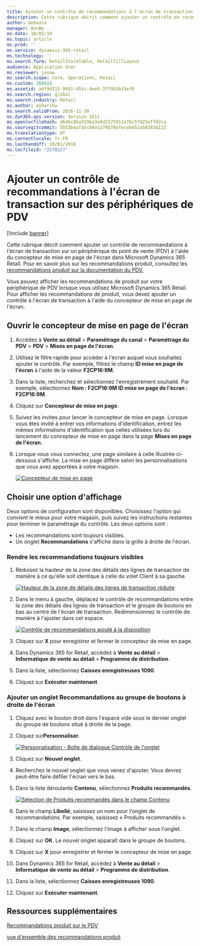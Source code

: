 ```yaml
---
title: Ajouter un contrôle de recommandations à l'écran de transaction sur des périphériques de PDV
description: Cette rubrique décrit comment ajouter un contrôle de recommandations à l'écran de transaction sur un périphérique de point de vente (PDV) à l'aide du concepteur de mise en page de l'écran dans Microsoft Dynamics 365 for Retail.
author: bebeale
manager: AnnBe
ms.date: 10/01/19
ms.topic: article
ms.prod: ''
ms.service: dynamics-365-retail
ms.technology: ''
ms.search.form: RetailStoreTable, RetailTillLayout
audience: Application User
ms.reviewer: josaw
ms.search.scope: Core, Operations, Retail
ms.custom: 260624
ms.assetid: a4f9d315-9951-451c-8ee6-37f9b3b15ef0
ms.search.region: global
ms.search.industry: Retail
ms.author: asharchw
ms.search.validFrom: 2016-11-30
ms.dyn365.ops.version: Version 1611
ms.openlocfilehash: d646c8ba559ba3e8d2175911e76c57d25eff02ca
ms.sourcegitcommit: 5b53bdafa5cb9a1279576bfece0452a50383b122
ms.translationtype: HT
ms.contentlocale: fr-FR
ms.lasthandoff: 10/01/2019
ms.locfileid: "2278127"
---
```

# <a name="add-a-recommendations-control-to-the-transaction-screen-on-pos-devices"></a>Ajouter un contrôle de recommandations à l'écran de transaction sur des périphériques de PDV

[!include [banner](includes/banner.md)]


Cette rubrique décrit comment ajouter un contrôle de recommandations à l'écran de transaction sur un périphérique de point de vente (PDV) à l'aide du concepteur de mise en page de l'écran dans Microsoft Dynamics 365 Retail. Pour en savoir plus sur les recommandations produit, consultez les [recommandations produit sur la documentation du PDV.](product.md)


Vous pouvez afficher les recommandations de produit sur votre périphérique de PDV lorsque vous utilisez Microsoft Dynamics 365 Retail. Pour afficher les recommandations de produit, vous devez ajouter un contrôle à l'écran de transaction à l'aide du concepteur de mise en page de l'écran. 

## <a name="open-layout-designer"></a>Ouvrir le concepteur de mise en page de l'écran

1. Accédez à **Vente au détail** &gt; **Paramétrage du canal** &gt; **Paramétrage du PDV** &gt; **PDV** &gt; **Mises en page de l'écran**.
2. Utilisez le filtre rapide pour accéder à l'écran auquel vous souhaitez ajouter le contrôle. Par exemple, filtrez le champ **ID mise en page de l'écran** à l'aide de la valeur **F2CP16:9M**.
3. Dans la liste, recherchez et sélectionnez l'enregistrement souhaité. Par exemple, sélectionnez **Nom : F2CP16:9M ID mise en page de l'écran : F2CP16:9M**.
4. Cliquez sur **Concepteur de mise en page**.
5. Suivez les invites pour lancer le concepteur de mise en page. Lorsque vous êtes invité à entrer vos informations d'identification, entrez les mêmes informations d'identification que celles utilisées lors du lancement du concepteur de mise en page dans la page **Mises en page de l'écran**.
6. Lorsque vous vous connectez, une page similaire à celle illustrée ci-dessous s'affiche. La mise en page diffère selon les personnalisations que vous avez apportées à votre magasin.


    [![Concepteur de mise en page](./media/screenlayout-pic-1.png)](./media/screenlayout-pic-1.png)

## <a name="choose-a-display-option"></a>Choisir une option d'affichage

Deux options de configuration sont disponibles. Choisissez l'option qui convient le mieux pour votre magasin, puis suivez les instructions restantes pour terminer le paramétrage du contrôle. Les deux options sont :

- Les recommandations sont toujours visibles.
- Un onglet **Recommandations** s'affiche dans la grille à droite de l'écran.

### <a name="make-recommendations-always-visible"></a>Rendre les recommandations toujours visibles


1. Réduisez la hauteur de la zone des détails des lignes de transaction de manière à ce qu'elle soit identique à celle du volet Client à sa gauche.


    [![Hauteur de la zone de détails des lignes de transaction réduite](./media/screenlayout-pic-2.png)](./media/screenlayout-pic-2.png)

2. Dans le menu à gauche, déplacez le contrôle de recommandations entre la zone des détails des lignes de transaction et le groupe de boutons en bas au centre de l'écran de transaction. Redimensionnez le contrôle de manière à l'ajuster dans cet espace.

    [![Contrôle de recommandations ajouté à la disposition](./media/screenlayout-pic-3.png)](./media/screenlayout-pic-3.png)


3. Cliquez sur **X** pour enregistrer et fermer le concepteur de mise en page.
4. Dans Dynamics 365 for Retail, accédez à **Vente au détail** &gt; **Informatique de vente au détail** &gt; **Programme de distribution**.
5. Dans la liste, sélectionnez **Caisses enregistreuses 1090**.
6. Cliquez sur **Exécuter maintenant**.


### <a name="add-a-recommendations-tab-to-the-button-grid-on-the-right-side-of-the-screen"></a>Ajouter un onglet Recommandations au groupe de boutons à droite de l'écran

1. Cliquez avec le bouton droit dans l'espace vide sous le dernier onglet du groupe de boutons situé à droite de la page.

2. Cliquez sur**Personnaliser**.

    [![Personnalisation - Boîte de dialogue Contrôle de l'onglet](./media/pic-5.png)](./media/pic-5.png)

3. Cliquez sur **Nouvel onglet**.
4. Recherchez le nouvel onglet que vous venez d'ajouter. Vous devrez peut-être faire défiler l'écran vers le bas.
5. Dans la liste déroulante **Contenu**, sélectionnez **Produits recommandés**.

    [![Sélection de Produits recommandés dans le champ Contenu](./media/pic-6.png)](./media/pic-6.png)

6. Dans le champ **Libellé**, saisissez un nom pour l'onglet de recommandations. Par exemple, saisissez « Produits recommandés ».
7. Dans le champ **Image**, sélectionnez l'image à afficher sous l'onglet.
8. Cliquez sur **OK**. Le nouvel onglet apparaît dans le groupe de boutons.
9. Cliquez sur **X** pour enregistrer et fermer le concepteur de mise en page.
10. Dans Dynamics 365 for Retail, accédez à **Vente au détail** &gt; **Informatique de vente au détail** &gt; **Programme de distribution**.
11. Dans la liste, sélectionnez **Caisses enregistreuses 1090**.
12. Cliquez sur **Exécuter maintenant**.

## <a name="additional-resources"></a>Ressources supplémentaires

[Recommandations produit sur le PDV](product.md)

[vue d'ensemble des recommandations produit](../commerce/product-recommendations.md)
